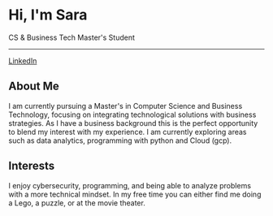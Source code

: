 <head>
    <h1>Hi, I'm Sara</h1>
        CS & Business Tech Master's Student
</head>
<body>
 <hr>
        <a href="https://www.linkedin.com/feed/">LinkedIn</a>
<div class="content">
    <div class="section">
        <h2 class="section-title">About Me</h2>
        <p class="section-content">
            I am currently pursuing a Master's in Computer Science and Business Technology, 
            focusing on integrating technological solutions with business strategies. As I have a business background this is the perfect opportunity to blend my interest with my              experience. I am currently exploring areas such as data analytics, programming with python and Cloud (gcp).
        </p>
    </div>
    <div class="section">
        <h2 class="section-title">Interests</h2>
        <p class="section-content">
            <p>I enjoy cybersecurity, programming, and being able to analyze problems with a more technical mindset. In my free time you can either find me doing a Lego, a puzzle, or at the movie theater.
        </p>
    </div>
    <!-- Additional sections such as Skills, Work Experience, Certifications, or Publications can be added here -->
</div>
</body>
